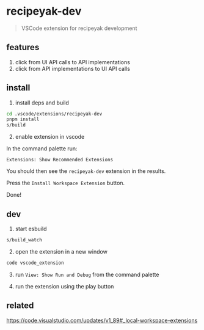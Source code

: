 # recipeyak-dev

> VSCode extension for recipeyak development

## features

1. click from UI API calls to API implementations
2. click from API implementations to UI API calls

## install

1. install deps and build

```sh
cd .vscode/extensions/recipeyak-dev
pnpm install
s/build
```

2. enable extension in vscode

In the command palette run:

```
Extensions: Show Recommended Extensions
```

You should then see the `recipeyak-dev` extension in the results.

Press the `Install Workspace Extension` button.

Done!

## dev

1. start esbuild

```sh
s/build_watch
```

2. open the extension in a new window

```sh
code vscode_extension
```

3. run `View: Show Run and Debug` from the command palette

4. run the extension using the play button

## related

<https://code.visualstudio.com/updates/v1_89#_local-workspace-extensions>
